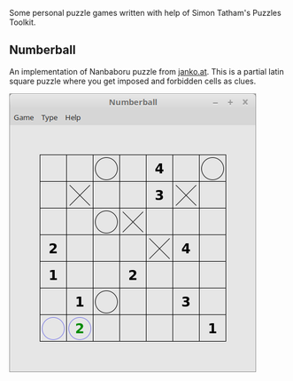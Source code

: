 
Some personal puzzle games written with help of Simon Tatham's Puzzles Toolkit.

## Numberball
An implementation of Nanbaboru puzzle from [janko.at](https://www.janko.at/Raetsel/Nanbaboru/index.htm). This is a partial latin square puzzle where you get imposed and forbidden cells as clues.

![Alt text](numberballscreenshot.png?raw=true "Numberball")
